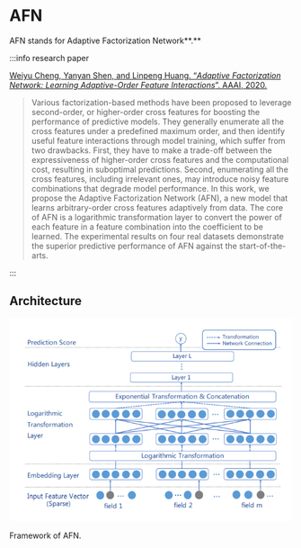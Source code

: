 # AFN

AFN stands for Adaptive Factorization Network**.**

:::info research paper

[Weiyu Cheng, Yanyan Shen, and Linpeng Huang. “*Adaptive Factorization Network: Learning Adaptive-Order Feature Interactions*”. AAAI, 2020.](https://arxiv.org/abs/1909.03276)

> Various factorization-based methods have been proposed to leverage second-order, or higher-order cross features for boosting the performance of predictive models. They generally enumerate all the cross features under a predefined maximum order, and then identify useful feature interactions through model training, which suffer from two drawbacks. First, they have to make a trade-off between the expressiveness of higher-order cross features and the computational cost, resulting in suboptimal predictions. Second, enumerating all the cross features, including irrelevant ones, may introduce noisy feature combinations that degrade model performance. In this work, we propose the Adaptive Factorization Network (AFN), a new model that learns arbitrary-order cross features adaptively from data. The core of AFN is a logarithmic transformation layer to convert the power of each feature in a feature combination into the coefficient to be learned. The experimental results on four real datasets demonstrate the superior predictive performance of AFN against the start-of-the-arts.
> 

:::

## Architecture

![Framework of AFN.](/img/content-models-raw-mp1-afn-untitled.png)

Framework of AFN.